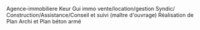 Agence-immobiliere
Keur Gui immo
vente/location/gestion Syndic/ Construction/Assistance/Conseil et suivi (maître d'ouvrage) 
Réalisation de Plan Archi et Plan béton armé 
